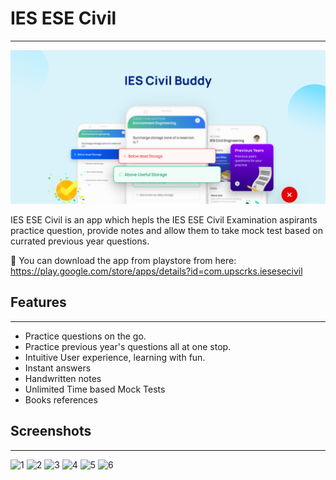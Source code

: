 # IES ESE Civil

---

![cover](./cover.png)

IES ESE Civil is an app which hepls the IES ESE Civil Examination aspirants practice question, provide notes and allow them to take mock test based on currated previous year questions.

📱 You can download the app from playstore from here: https://play.google.com/store/apps/details?id=com.upscrks.iesesecivil

## Features

---

- Practice questions on the go.
- Practice previous year's questions all at one stop.
- Intuitive User experience, learning with fun.
- Instant answers
- Handwritten notes
- Unlimited Time based Mock Tests
- Books references

## Screenshots

---

![1](https://play-lh.googleusercontent.com/mxOIlQmlzKs9W1LG6rhJEOZhg735z8pzkQ7YgbnGDH2kvA95tTzoj5KxwP1qRPmwTNI=w526-h296-rw)
![2](https://play-lh.googleusercontent.com/OqZzAVpkyrYkdjPmVxo1KSKiohb1q7lqdjAs8zJW5wBG8pznvyD7jl5kkNV_DuMmQA=w526-h296-rw)
![3](https://play-lh.googleusercontent.com/XVmHhD3DvOsT8tZ_ZBw7CsZQQgR29T66wf2nCkz_sEDZirQAioIji5W4NX_4txLwIYg=w526-h296-rw)
![4](https://play-lh.googleusercontent.com/abfPkhUEMvyzdMDyz1qQrKE2wx7gqkew27wpud3Duwo13dzhKhaABNP6rH5ySVcwsA=w526-h296-rw)
![5](https://play-lh.googleusercontent.com/3eiBeE4y5vBxRUwdEKbYRbfYF2rSXsaDW6gmM_0JMeKJAHmZCmDQkTm3yVY753RKTg=w526-h296-rw)
![6](https://play-lh.googleusercontent.com/fCPiW7t4cwlKGGEjgg6QCtAJKueU6VeYX2f7orFGbuYH__qSopxruHceTQkrhcF9Rqc=w526-h296-rw)
